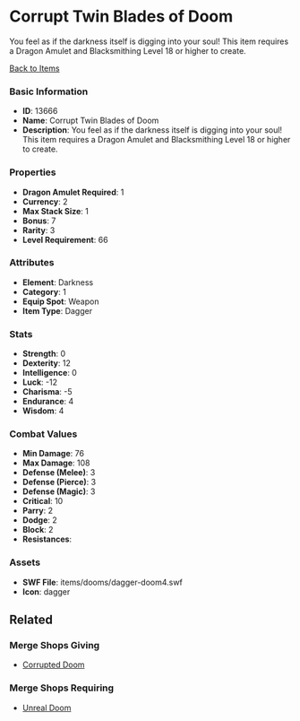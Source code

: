 # Corrupt Twin Blades of Doom

You feel as if the darkness itself is digging into your soul! This item requires a Dragon Amulet and Blacksmithing Level 18 or higher to create. 

[Back to Items](../items.md)

### Basic Information

- **ID**: 13666
- **Name**: Corrupt Twin Blades of Doom
- **Description**: You feel as if the darkness itself is digging into your soul! This item requires a Dragon Amulet and Blacksmithing Level 18 or higher to create. 

### Properties

- **Dragon Amulet Required**: 1
- **Currency**: 2
- **Max Stack Size**: 1
- **Bonus**: 7
- **Rarity**: 3
- **Level Requirement**: 66

### Attributes

- **Element**: Darkness
- **Category**: 1
- **Equip Spot**: Weapon
- **Item Type**: Dagger

### Stats

- **Strength**: 0
- **Dexterity**: 12
- **Intelligence**: 0
- **Luck**: -12
- **Charisma**: -5
- **Endurance**: 4
- **Wisdom**: 4

### Combat Values

- **Min Damage**: 76
- **Max Damage**: 108
- **Defense (Melee)**: 3
- **Defense (Pierce)**: 3
- **Defense (Magic)**: 3
- **Critical**: 10
- **Parry**: 2
- **Dodge**: 2
- **Block**: 2
- **Resistances**: 

### Assets

- **SWF File**: items/dooms/dagger-doom4.swf
- **Icon**: dagger

## Related

### Merge Shops Giving

- [Corrupted Doom](../merge-shops/236-corrupted-doom.md)

### Merge Shops Requiring

- [Unreal Doom](../merge-shops/350-unreal-doom.md)

